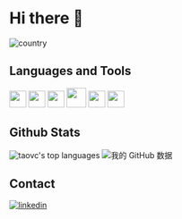 # Hi there 👋

![country](https://img.shields.io/badge/🌐%20%20country-France-blue)

## Languages and Tools

<code><img src="https://cdn.jsdelivr.net/npm/programming-languages-logos/src/cpp/cpp.png" height="30"></code>
<code><img src="https://cdn.jsdelivr.net/npm/programming-languages-logos/src/c/c.png" height="30"></code>
<code><img src="https://cdn.jsdelivr.net/npm/programming-languages-logos/src/python/python.png" height="30"></code>
<code><img src="https://i.pinimg.com/originals/25/a8/5d/25a85d9e5057430d82273a3c75e73014.png" height="35"></code>
<code><img src="https://www.freepngimg.com/download/logo/69421-logo-distribution-ubuntu-unix-linux-hd-image-free-png.png" height="30"></code>
<code><img src="https://logo-marque.com/wp-content/uploads/2021/03/Docker-Symbole.jpg" height="30"></code>

## Github Stats

![taovc's top languages](https://github-readme-stats.vercel.app/api/top-langs/?username=taovc&layout=compact&theme=vision-friendly-dark&exclude_repo=Security_Pool)
![我的 GitHub 数据](https://github-readme-stats.vercel.app/api?username=GitHubtaovc)

## Contact

[![linkedin](https://img.shields.io/badge/LinkedIn-blue?style=flat&logo=linkedin&labelColor=blue)](https://www.linkedin.com/in/tao-weijie-880bab1b8/)
